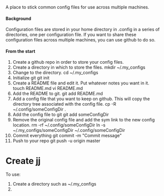 A place to stick common config files for use across multiple machines.

#### Background
Configuration files are stored in your home directory in .config in a series of directories,
one per configuration file.  If you want to share these configuration files across multiple
machines, you can use github to do so.

#### From the start

1. Create a github repo in order to store your config files.
2. Create a directory in which to store the files.
    mkdir ~/.my_configs
3. Change to the directory.
    cd ~/.my_configs
4. Initialize git
    git init
5. Create a README file and edit it. Put whatever notes you want in it.
    touch README.md 
    vi README.md
6. Add the README to git.
    git add README.md
7. Add a config file that you want to keep on github. This will copy the directory tree
associated with the config file.
    cp -R ~/.config/someConfigDir .
8. Add the config file to git
    git add someConfigDir
9. Remove the original config file and add the sym link to the new config location.
    rm -rf ~/.config/someConfigDir
    ln -s ~/.my_configs/someConfigDir ~/.config/someConfigDir
10. Commit everything
    git commit -m "Commit message"
11. Push to your repo
    git push -u origin master

# Create jj
To use:
1) Create a directory such as ~/.my_configs
2) 

